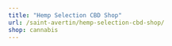```yaml
---
title: "Hemp Selection CBD Shop"
url: /saint-avertin/hemp-selection-cbd-shop/
shop: cannabis
---
```

